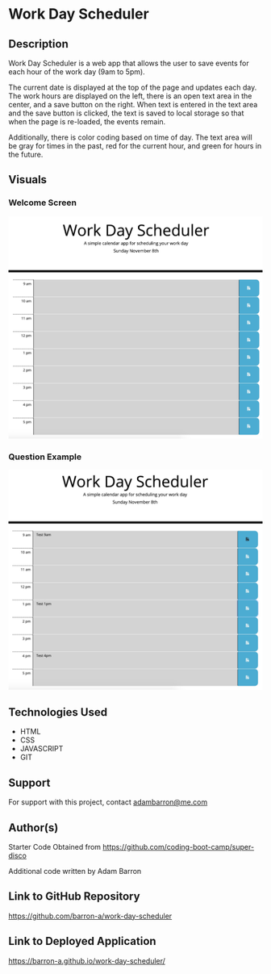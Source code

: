 # Work Day Scheduler

## Description

Work Day Scheduler is a web app that allows the user to save events for each hour of the work day (9am to 5pm). 

The current date is displayed at the top of the page and updates each day. The work hours are displayed on the left, there is an open text area in the center, and a save button on the right. When text is entered in the text area and the save button is clicked, the text is saved to local storage so that when the page is re-loaded, the events remain. 

Additionally, there is color coding based on time of day. The text area will be gray for times in the past, red for the current hour, and green for hours in the future.

## Visuals

### Welcome Screen
![Blank Work Day Example](/assets/images/workday-scheduler-blank-day.jpg)
### Question Example
![Saved Events Example](/assets/images/workday-scheduler-saved-events.jpg)

## Technologies Used

* HTML
* CSS
* JAVASCRIPT
* GIT

## Support

For support with this project, contact adambarron@me.com

## Author(s)

Starter Code Obtained from https://github.com/coding-boot-camp/super-disco

Additional code written by Adam Barron

## Link to GitHub Repository

https://github.com/barron-a/work-day-scheduler

## Link to Deployed Application

https://barron-a.github.io/work-day-scheduler/
